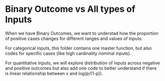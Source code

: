 # Binary Outcome vs All types of Inputs
When we have Binary Outcomes, we want to understad how the proportion of positive cases changes for different ranges and values of inputs. 

For categorical inputs, this folder contains one master function, but also codes for specific cases (like high cardinality nominal inputs). 

For quantitative inputs, we will explore distribution of inputs across negative and positive outcomes but also add one code to better understand if there is linear relationship between x and log(p/(1-p)).  

